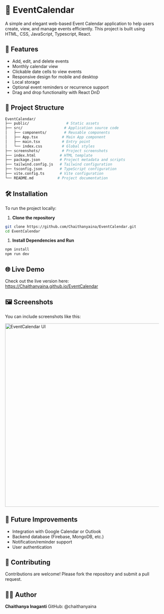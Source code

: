 # 📅 EventCalendar

A simple and elegant web-based Event Calendar application to help users create, view, and manage events efficiently. This project is built using HTML, CSS, JavaScript, Typescript, React.

## 🚀 Features

* Add, edit, and delete events
* Monthly calendar view
* Clickable date cells to view events
* Responsive design for mobile and desktop
* Local storage
* Optional event reminders or recurrence support
* Drag and drop functionality with React DnD

## 📁 Project Structure

```bash
EventCalendar/
├── public/                 # Static assets
├── src/                   # Application source code
│   ├── components/        # Reusable components
│   ├── App.tsx           # Main App component
│   ├── main.tsx          # Entry point
│   └── index.css         # Global styles
├── screenshots/          # Project screenshots
├── index.html           # HTML template
├── package.json         # Project metadata and scripts
├── tailwind.config.js   # Tailwind configuration
├── tsconfig.json        # TypeScript configuration
├── vite.config.ts       # Vite configuration
└── README.md           # Project documentation
```

## 🛠️ Installation

To run the project locally:

1. **Clone the repository**

```bash
git clone https://github.com/Chaithanyaina/EventCalendar.git
cd EventCalendar
```
1. **Install Dependencies and Run**
```bash
npm install
npm run dev
```

## 🌐 Live Demo

Check out the live version here: https://Chaithanyaina.github.io/EventCalendar

## 🖼️ Screenshots

You can include screenshots like this:

<img src="assets/screenshot.png" alt="EventCalendar UI" width="600"/>

## 📌 Future Improvements

* Integration with Google Calendar or Outlook
* Backend database (Firebase, MongoDB, etc.)
* Notification/reminder support
* User authentication

## 🤝 Contributing

Contributions are welcome! Please fork the repository and submit a pull request.

## 🙋‍♂️ Author

**Chaithanya Inaganti**
GitHub: @chaithanyaina
